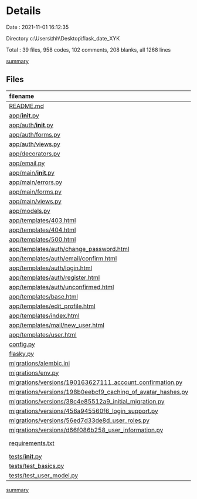 # Details

Date : 2021-11-01 16:12:35

Directory c:\Users\thh\Desktop\flask_date_XYK

Total : 39 files,  958 codes, 102 comments, 208 blanks, all 1268 lines

[summary](results.md)

## Files
| filename | language | code | comment | blank | total |
| :--- | :--- | ---: | ---: | ---: | ---: |
| [README.md](/README.md) | Markdown | 7 | 0 | 5 | 12 |
| [app/__init__.py](/app/__init__.py) | Python | 27 | 0 | 6 | 33 |
| [app/auth/__init__.py](/app/auth/__init__.py) | Python | 3 | 0 | 0 | 3 |
| [app/auth/forms.py](/app/auth/forms.py) | Python | 31 | 0 | 2 | 33 |
| [app/auth/views.py](/app/auth/views.py) | Python | 87 | 0 | 8 | 95 |
| [app/decorators.py](/app/decorators.py) | Python | 15 | 0 | 5 | 20 |
| [app/email.py](/app/email.py) | Python | 16 | 0 | 5 | 21 |
| [app/main/__init__.py](/app/main/__init__.py) | Python | 7 | 0 | 3 | 10 |
| [app/main/errors.py](/app/main/errors.py) | Python | 11 | 0 | 4 | 15 |
| [app/main/forms.py](/app/main/forms.py) | Python | 41 | 0 | 8 | 49 |
| [app/main/views.py](/app/main/views.py) | Python | 66 | 0 | 5 | 71 |
| [app/models.py](/app/models.py) | Python | 140 | 0 | 20 | 160 |
| [app/templates/403.html](/app/templates/403.html) | HTML | 7 | 0 | 3 | 10 |
| [app/templates/404.html](/app/templates/404.html) | HTML | 7 | 0 | 3 | 10 |
| [app/templates/500.html](/app/templates/500.html) | HTML | 7 | 0 | 3 | 10 |
| [app/templates/auth/change_password.html](/app/templates/auth/change_password.html) | HTML | 11 | 0 | 1 | 12 |
| [app/templates/auth/email/confirm.html](/app/templates/auth/email/confirm.html) | HTML | 8 | 0 | 1 | 9 |
| [app/templates/auth/login.html](/app/templates/auth/login.html) | HTML | 13 | 0 | 1 | 14 |
| [app/templates/auth/register.html](/app/templates/auth/register.html) | HTML | 11 | 0 | 1 | 12 |
| [app/templates/auth/unconfirmed.html](/app/templates/auth/unconfirmed.html) | HTML | 18 | 0 | 3 | 21 |
| [app/templates/base.html](/app/templates/base.html) | HTML | 58 | 0 | 7 | 65 |
| [app/templates/edit_profile.html](/app/templates/edit_profile.html) | HTML | 11 | 0 | 3 | 14 |
| [app/templates/index.html](/app/templates/index.html) | HTML | 29 | 0 | 3 | 32 |
| [app/templates/mail/new_user.html](/app/templates/mail/new_user.html) | HTML | 1 | 0 | 1 | 2 |
| [app/templates/user.html](/app/templates/user.html) | HTML | 31 | 0 | 2 | 33 |
| [config.py](/config.py) | Python | 33 | 0 | 13 | 46 |
| [flasky.py](/flasky.py) | Python | 19 | 1 | 6 | 26 |
| [migrations/alembic.ini](/migrations/alembic.ini) | Ini | 34 | 0 | 12 | 46 |
| [migrations/env.py](/migrations/env.py) | Python | 33 | 29 | 12 | 74 |
| [migrations/versions/190163627111_account_confirmation.py](/migrations/versions/190163627111_account_confirmation.py) | Python | 8 | 12 | 7 | 27 |
| [migrations/versions/198b0eebcf9_caching_of_avatar_hashes.py](/migrations/versions/198b0eebcf9_caching_of_avatar_hashes.py) | Python | 8 | 12 | 7 | 27 |
| [migrations/versions/38c4e85512a9_initial_migration.py](/migrations/versions/38c4e85512a9_initial_migration.py) | Python | 23 | 12 | 7 | 42 |
| [migrations/versions/456a945560f6_login_support.py](/migrations/versions/456a945560f6_login_support.py) | Python | 12 | 12 | 7 | 31 |
| [migrations/versions/56ed7d33de8d_user_roles.py](/migrations/versions/56ed7d33de8d_user_roles.py) | Python | 12 | 12 | 7 | 31 |
| [migrations/versions/d66f086b258_user_information.py](/migrations/versions/d66f086b258_user_information.py) | Python | 16 | 12 | 7 | 35 |
| [requirements.txt](/requirements.txt) | pip requirements | 22 | 0 | 1 | 23 |
| [tests/__init__.py](/tests/__init__.py) | Python | 0 | 0 | 1 | 1 |
| [tests/test_basics.py](/tests/test_basics.py) | Python | 17 | 0 | 6 | 23 |
| [tests/test_user_model.py](/tests/test_user_model.py) | Python | 58 | 0 | 12 | 70 |

[summary](results.md)